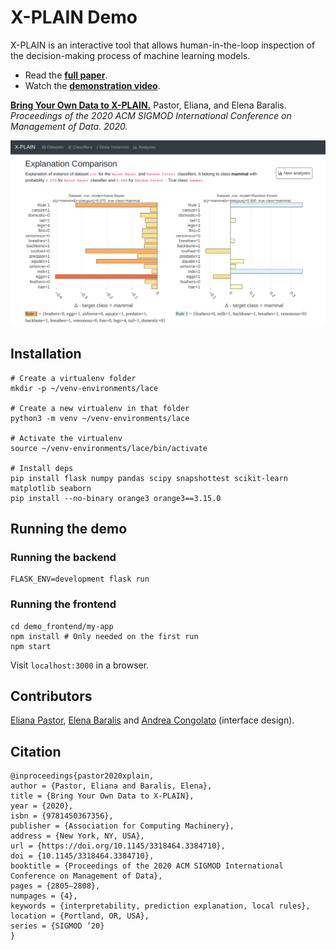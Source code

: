 # X-PLAIN Demo
X-PLAIN is an interactive tool that allows human-in-the-loop inspection of the decision-making process of machine
learning models.

* Read the **[full paper](https://dl.acm.org/doi/pdf/10.1145/3318464.3384710)**.
* Watch the **[demonstration video](https://dl.acm.org/doi/pdf/10.1145/3318464.3384710)**.

**[Bring Your Own Data to X-PLAIN.](https://dl.acm.org/doi/pdf/10.1145/3318464.3384710)**
Pastor, Eliana, and Elena Baralis. 
*Proceedings of the 2020 ACM SIGMOD International Conference on Management of Data. 2020.*

![teaser figure](X-PLAIN_teaser.png)

## Installation

```shell
# Create a virtualenv folder
mkdir -p ~/venv-environments/lace

# Create a new virtualenv in that folder
python3 -m venv ~/venv-environments/lace

# Activate the virtualenv
source ~/venv-environments/lace/bin/activate

# Install deps
pip install flask numpy pandas scipy snapshottest scikit-learn matplotlib seaborn 
pip install --no-binary orange3 orange3==3.15.0
```

## Running the demo

### Running the backend
```shell
FLASK_ENV=development flask run
```

### Running the frontend
```shell
cd demo_frontend/my-app
npm install # Only needed on the first run
npm start
```
Visit `localhost:3000` in a browser.

## Contributors

[Eliana Pastor][eliana], [Elena Baralis][baralis] and [Andrea Congolato][cognolato] (interface design).

## Citation
```
@inproceedings{pastor2020xplain,
author = {Pastor, Eliana and Baralis, Elena},
title = {Bring Your Own Data to X-PLAIN},
year = {2020},
isbn = {9781450367356},
publisher = {Association for Computing Machinery},
address = {New York, NY, USA},
url = {https://doi.org/10.1145/3318464.3384710},
doi = {10.1145/3318464.3384710},
booktitle = {Proceedings of the 2020 ACM SIGMOD International Conference on Management of Data},
pages = {2805–2808},
numpages = {4},
keywords = {interpretability, prediction explanation, local rules},
location = {Portland, OR, USA},
series = {SIGMOD ’20}
}
```

[eliana]: https://smartdata.polito.it/members/eliana-pastor/ "Eliana Pastor"
[baralis]: https://dbdmg.polito.it/wordpress/people/elena-baralis/ "Elena Baralis"
[cognolato]: https://github.com/mrandri19 "Andrea Cognolato"
